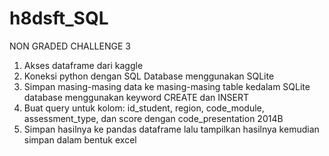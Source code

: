 # h8dsft_SQL
NON GRADED CHALLENGE 3
1. Akses dataframe dari kaggle
2. Koneksi python dengan SQL Database menggunakan SQLite
3. Simpan masing-masing data ke masing-masing table kedalam SQLite database menggunakan keyword CREATE dan INSERT
4. Buat query untuk kolom: id_student, region, code_module, assessment_type, dan score dengan code_presentation 2014B
5. Simpan hasilnya ke pandas dataframe lalu tampilkan hasilnya kemudian simpan dalam bentuk excel
